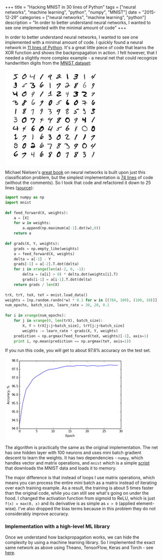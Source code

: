 +++
title = "Hacking MNIST in 30 lines of Python"
tags = ["neural networks", "machine learning", "python", "numpy", "MNIST"]
date = "2015-12-29"
categories = ["neural networks", "machine learning", "python"]
description = "In order to better understand neural networks, I wanted to see one implemented with the minimal amount of code"
+++

In order to better understand neural networks, I wanted to see one implemented
with a minimal amount of code. I quickly found a neural network in
[11 lines of Python](http://iamtrask.github.io/2015/07/12/basic-python-network/).
It's a great little piece of code that learns the XOR function and shows the
backpropagation in action. I felt however, that I needed a slightly more complex
example - a neural net that could recognize handwritten digits from the
[MNIST dataset](http://yann.lecun.com/exdb/mnist/):

![MNIST Digits](/img/mnist_digits.png)

Michael Nielsen's
[great book](http://neuralnetworksanddeeplearning.com/) on neural networks is
built upon just this classification problem, but the simplest implementation is
[74 lines](https://github.com/mnielsen/neural-networks-and-deep-learning/blob/master/src/network.py)
of code (without the comments). So I took that code and refactored it down
to 25 lines
([source](https://github.com/jrusev/simple-neural-networks/blob/master/mlp_numpy_relu.py)):

```python
import numpy as np
import mnist

def feed_forward(X, weights):
    a = [X]
    for w in weights:
        a.append(np.maximum(a[-1].dot(w),0))
    return a

def grads(X, Y, weights):
    grads = np.empty_like(weights)
    a = feed_forward(X, weights)
    delta = a[-1] - Y
    grads[-1] = a[-2].T.dot(delta)
    for i in xrange(len(a)-2, 0, -1):
        delta = (a[i] > 0) * delta.dot(weights[i].T)
        grads[i-1] = a[i-1].T.dot(delta)
    return grads / len(X)

trX, trY, teX, teY = mnist.load_data()
weights = [np.random.randn(*w) * 0.1 for w in [(784, 100), (100, 10)]]
num_epochs, batch_size, learn_rate = 30, 20, 0.1

for i in xrange(num_epochs):
    for j in xrange(0, len(trX), batch_size):
        X, Y = trX[j:j+batch_size], trY[j:j+batch_size]
        weights -= learn_rate * grads(X, Y, weights)
    prediction = np.argmax(feed_forward(teX, weights)[-1], axis=1)
    print i, np.mean(prediction == np.argmax(teY, axis=1))
```

If you run this code, you will get to about 97.8% accuracy on the test set.

![Neural Network Training](/img/nn_training.png)

The algorithm is practically the same as the original implementation. The net
has one hidden layer with 100 neurons and uses mini batch gradient descent
to learn the weights. It has two dependencies - `numpy`, which handles vector
and matrix operations, and `mnist` which is a simple
[script](https://github.com/jrusev/simple-neural-networks/blob/master/mnist.py)
that downloads the MNIST data and loads it to memory.

The major difference is that instead of loops I use matrix operations, which
means you can process the entire mini batch as a matrix instead of iterating
over each training example. As a result, the training is about 5 times faster
than the original code, while you can still see what's going on under the hood.
I changed the activation function from sigmoid to ReLU, which is just
`f(x) = max(0, x)` and its derivative is as simple as `x > 0` (applied
element-wise). I've also dropped the bias terms because in this problem they do
not considerably improve accuracy.

### Implementation with a high-level ML library

Once we understand how backpropagation works, we can hide the complexity by
using a machine learning library. So I implemented the exact same network as
above using Theano, TensorFlow, Keras and Torch - see
[here](https://github.com/jrusev/simple-neural-networks).
